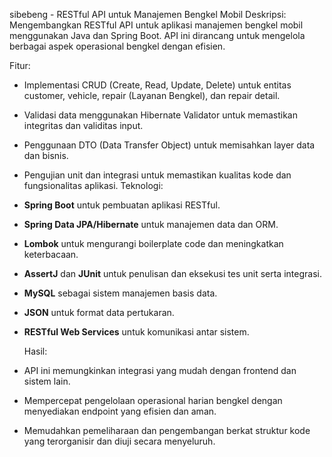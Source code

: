 sibebeng - RESTful API untuk Manajemen Bengkel Mobil
Deskripsi: Mengembangkan RESTful API untuk aplikasi manajemen bengkel mobil menggunakan Java dan Spring Boot. API ini dirancang untuk mengelola berbagai aspek operasional bengkel dengan efisien.


Fitur:
- Implementasi CRUD (Create, Read, Update, Delete) untuk entitas customer, vehicle, repair (Layanan Bengkel), dan repair detail.
- Validasi data menggunakan Hibernate Validator untuk memastikan integritas dan validitas input.
- Penggunaan DTO (Data Transfer Object) untuk memisahkan layer data dan bisnis.
- Pengujian unit dan integrasi untuk memastikan kualitas kode dan fungsionalitas aplikasi.
  Teknologi:
- **Spring Boot** untuk pembuatan aplikasi RESTful.
- **Spring Data JPA/Hibernate** untuk manajemen data dan ORM.
- **Lombok** untuk mengurangi boilerplate code dan meningkatkan keterbacaan.
- **AssertJ** dan **JUnit** untuk penulisan dan eksekusi tes unit serta integrasi.
- **MySQL** sebagai sistem manajemen basis data.
- **JSON** untuk format data pertukaran.
- **RESTful Web Services** untuk komunikasi antar sistem.


  Hasil:
- API ini memungkinkan integrasi yang mudah dengan frontend dan sistem lain.
- Mempercepat pengelolaan operasional harian bengkel dengan menyediakan endpoint yang efisien dan aman.
- Memudahkan pemeliharaan dan pengembangan berkat struktur kode yang terorganisir dan diuji secara menyeluruh.
